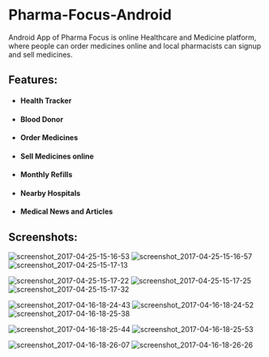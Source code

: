 # Pharma-Focus-Android
 Android App of Pharma Focus is online Healthcare and Medicine platform, where people can order medicines online 
 and local pharmacists can signup and sell medicines. 
 
 ## Features: 
* #### Health Tracker
* #### Blood Donor
* #### Order Medicines
* #### Sell Medicines online 
* #### Monthly Refills
* #### Nearby Hospitals
* #### Medical News and Articles

## Screenshots:

![screenshot_2017-04-25-15-16-53](https://cloud.githubusercontent.com/assets/22996001/25379989/5131e540-29cc-11e7-8c30-494ae8701a56.png)
![screenshot_2017-04-25-15-16-57](https://cloud.githubusercontent.com/assets/22996001/25379998/5504d6dc-29cc-11e7-8a95-43b13e3ebfc7.png)
![screenshot_2017-04-25-15-17-13](https://cloud.githubusercontent.com/assets/22996001/25380003/59028ee6-29cc-11e7-8d50-924ac37d8a79.png)

![screenshot_2017-04-25-15-17-22](https://cloud.githubusercontent.com/assets/22996001/25380009/5daed8c8-29cc-11e7-8ce5-88b359af4255.png)
![screenshot_2017-04-25-15-17-25](https://cloud.githubusercontent.com/assets/22996001/25380018/650b66ea-29cc-11e7-9f45-c0eb53ed998a.png)
![screenshot_2017-04-25-15-17-32](https://cloud.githubusercontent.com/assets/22996001/25380027/69ffb750-29cc-11e7-9c53-78bddd917485.png)
 
![screenshot_2017-04-16-18-24-43](https://cloud.githubusercontent.com/assets/22996001/25071571/85101062-22d8-11e7-8fdb-a9255c73ee5e.png)
![screenshot_2017-04-16-18-24-52](https://cloud.githubusercontent.com/assets/22996001/25380260/46c47770-29cd-11e7-90a3-7b74d0338dae.png)
![screenshot_2017-04-16-18-25-38](https://cloud.githubusercontent.com/assets/22996001/25071574/8d3ff14e-22d8-11e7-985e-86003ae29d7e.png)
 
 ![screenshot_2017-04-16-18-25-44](https://cloud.githubusercontent.com/assets/22996001/25071576/91eef7b2-22d8-11e7-9da9-b991190552a7.png)   ![screenshot_2017-04-16-18-25-53](https://cloud.githubusercontent.com/assets/22996001/25071577/953827cc-22d8-11e7-8057-f9aec261e37d.png)
 
  ![screenshot_2017-04-16-18-26-07](https://cloud.githubusercontent.com/assets/22996001/25071579/9812b3c2-22d8-11e7-99cc-aa4309206242.png)  ![screenshot_2017-04-16-18-26-26](https://cloud.githubusercontent.com/assets/22996001/25071581/9bc81a8e-22d8-11e7-952c-64f7cf9c0981.png)

